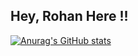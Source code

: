 ## Hey, Rohan Here !!
[![Anurag's GitHub stats](https://github-readme-stats.vercel.app/api?username=rohank2502&show_icons=true)](https://github.com/rohank2502/github-readme-stats)
